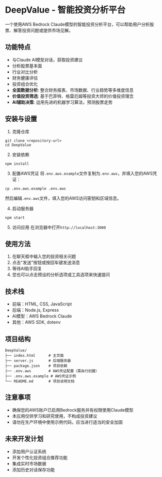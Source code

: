 # DeepValue - 智能投资分析平台

一个使用AWS Bedrock Claude模型的智能投资分析平台，可以帮助用户分析股票、解答投资问题或提供市场见解。

## 功能特点

- 与Claude AI模型对话，获取投资建议
- 分析股票基本面
- 行业对比分析
- 财务健康评估
- 投资组合优化
- **全面数据分析**: 整合财务报表、市场数据、行业趋势等多维度信息
- **价值投资筛选**: 基于巴菲特、格雷厄姆等投资大师的价值投资理念
- **AI辅助决策**: 运用先进的机器学习算法，预测股票走势

## 安装与设置

1. 克隆仓库
```
git clone <repository-url>
cd DeepValue
```

2. 安装依赖
```
npm install
```

3. 配置AWS凭证
将`.env.aws.example`文件复制为`.env.aws`，并填入您的AWS凭证：
```
cp .env.aws.example .env.aws
```
然后编辑`.env.aws`文件，填入您的AWS访问密钥和区域信息。

4. 启动服务器
```
npm start
```

5. 访问应用
在浏览器中打开`http://localhost:3000`

## 使用方法

1. 在聊天框中输入您的投资相关问题
2. 点击"发送"按钮或按回车键发送消息
3. 等待AI助手回复
4. 您也可以点击预设的分析选项或工具选项来快速提问

## 技术栈

- 前端：HTML, CSS, JavaScript
- 后端：Node.js, Express
- AI模型：AWS Bedrock Claude
- 其他：AWS SDK, dotenv

## 项目结构

```
DeepValue/
├── index.html      # 主页面
├── server.js       # 后端服务器
├── package.json    # 项目依赖
├── .env.aws        # AWS凭证配置（需自行创建）
├── .env.aws.example # AWS凭证示例
└── README.md       # 项目说明文档
```

## 注意事项

- 确保您的AWS账户已启用Bedrock服务并有权限使用Claude模型
- 本应用仅供学习和研究使用，不构成投资建议
- 请勿在生产环境中使用示例代码，应当进行适当的安全加固

## 未来开发计划

- 添加用户认证系统
- 开发个性化投资组合推荐功能
- 集成实时市场数据
- 添加历史对话保存功能
